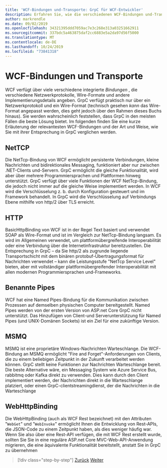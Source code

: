 ```yaml
---
title: 'WCF-Bindungen und-Transporte: GrpC für WCF-Entwickler'
description: Erfahren Sie, wie die verschiedenen WCF-Bindungen und-Transporte mit GrpC verglichen werden.
author: markrendle
ms.date: 09/02/2019
ms.openlocfilehash: 34321395ddd7059ac7e3c268e313a03251662911
ms.sourcegitcommit: 337bdc5a463875daf2cc6883e5a2da97d56f5000
ms.translationtype: MT
ms.contentlocale: de-DE
ms.lasthandoff: 10/24/2019
ms.locfileid: "73841318"
---
```

# <a name="wcf-bindings-and-transports"></a>WCF-Bindungen und Transporte

WCF verfügt über viele verschiedene integrierte *Bindungen* , die verschiedene Netzwerkprotokolle, Wire-Formate und andere Implementierungsdetails angeben. GrpC verfügt praktisch nur über ein Netzwerkprotokoll und ein Wire-Format (technisch gesehen *kann* das Wire-Format angepasst werden, dies geht jedoch über den Rahmen dieses Buchs hinaus). Sie werden wahrscheinlich feststellen, dass GrpC in den meisten Fällen die beste Lösung bietet. Im folgenden finden Sie eine kurze Erläuterung der relevantesten WCF-Bindungen und der Art und Weise, wie Sie mit ihrer Entsprechung in GrpC verglichen werden.

## <a name="nettcp"></a>NetTCP

Die NetTcp-Bindung von WCF ermöglicht persistente Verbindungen, kleine Nachrichten und bidirektionales Messaging, funktioniert aber nur zwischen .NET-Clients und-Servern. GrpC ermöglicht die gleiche Funktionalität, wird aber über mehrere Programmiersprachen und Plattformen hinweg unterstützt. GrpC verfügt über viele Funktionen der WCF NetTcp-Bindung, die jedoch nicht immer auf die gleiche Weise implementiert werden. In WCF wird die Verschlüsselung z. b. durch Konfiguration gesteuert und im Framework behandelt. In GrpC wird die Verschlüsselung auf Verbindungs Ebene mithilfe von http/2 über TLS erreicht.

## <a name="http"></a>HTTP

BasicHttpBinding von WCF ist in der Regel Text basiert und verwendet SOAP als Wire-Format und ist im Vergleich zur NetTcp-Bindung langsam. Es wird im Allgemeinen verwendet, um plattformübergreifende Interoperabilität oder eine Verbindung über die Internetinfrastruktur bereitzustellen. Die Entsprechung in GrpC – da Sie http/2 als zugrunde liegende Transportschicht mit dem binären protobuf-Übertragungsformat für Nachrichten verwendet – kann die Leistungsstufe "NetTcp Service Level" bieten, aber mit vollständiger plattformübergreifender Interoperabilität mit allen modernen Programmiersprachen und-Frameworks.

## <a name="named-pipes"></a>Benannte Pipes

WCF hat eine Named Pipes-Bindung für die Kommunikation zwischen Prozessen auf demselben physischen Computer bereitgestellt. Named Pipes werden von der ersten Version von ASP.net Core GrpC nicht unterstützt. Das Hinzufügen von Client-und Serverunterstützung für Named Pipes (und UNIX-Domänen Sockets) ist ein Ziel für eine zukünftige Version.

## <a name="msmq"></a>MSMQ

MSMQ ist eine proprietäre Windows-Nachrichten Warteschlange. Die WCF-Bindung an MSMQ ermöglicht "Fire and Forget"-Anforderungen von Clients, die zu einem beliebigen Zeitpunkt in der Zukunft verarbeitet werden können. GrpC stellt keine Funktionen zur Nachrichten Warteschlange bereit. Die beste Alternative wäre, ein Messaging System wie Azure Service Bus, rabbitmq oder Kafka direkt zu verwenden. Dies kann durch den Client implementiert werden, der Nachrichten direkt in die Warteschlange platziert, oder einen GrpC-clientstreamingdienst, der die Nachrichten in die Warteschlange

## <a name="webhttpbinding"></a>WebHttpBinding

Die WebHttpBinding (auch als WCF Rest bezeichnet) mit den Attributen "`WebGet`" und "`WebInvoke`" ermöglicht Ihnen die Entwicklung von Rest-APIs, die JSON-Code zu einem Zeitpunkt haben, als dies weniger häufig war. Wenn Sie also über eine Rest-API verfügen, die mit WCF Rest erstellt wurde, sollten Sie Sie in eine reguläre ASP.net Core MVC-Web-API-Anwendung migrieren, die eine äquivalente Funktionalität bereitstellt, anstatt Sie in GrpC zu übernehmen

>[!div class="step-by-step"]
>[Zurück](wcf-endpoints-grpc-methods.md)
>[Weiter](rpc-types.md)
